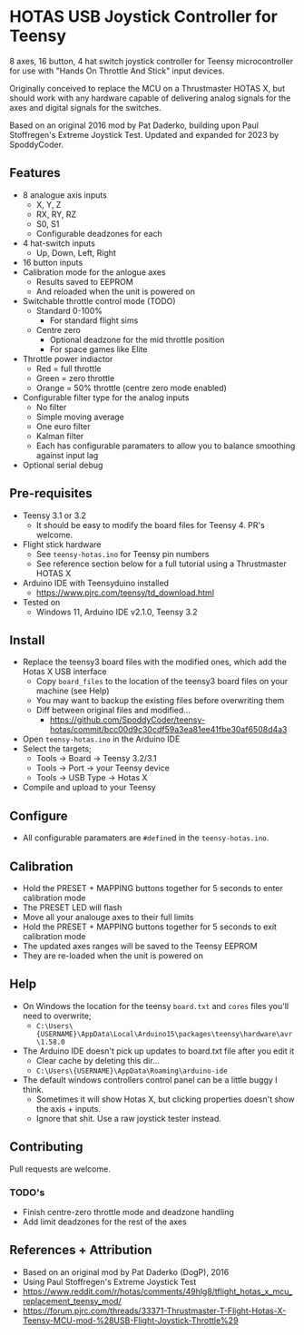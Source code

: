 # HOTAS USB Joystick Controller for Teensy

8 axes, 16 button, 4 hat switch joystick controller for Teensy microcontroller for use with "Hands On Throttle And Stick" input devices.

Originally conceived to replace the MCU on a Thrustmaster HOTAS X, 
but should work with any hardware capable of delivering analog signals for the axes and digital signals for the switches.

Based on an original 2016 mod by Pat Daderko, building upon Paul Stoffregen's Extreme Joystick Test.
Updated and expanded for 2023 by SpoddyCoder.

## Features

* 8 analogue axis inputs
    * X, Y, Z
    * RX, RY, RZ
    * S0, S1
    * Configurable deadzones for each
* 4 hat-switch inputs
    * Up, Down, Left, Right
* 16 button inputs
* Calibration mode for the anlogue axes
    * Results saved to EEPROM
    * And reloaded when the unit is powered on
* Switchable throttle control mode (TODO)
    * Standard 0-100%
        * For standard flight sims
    * Centre zero
        * Optional deadzone for the mid throttle position
        * For space games like Elite
* Throttle power indiactor
    * Red = full throttle
    * Green = zero throttle
    * Orange = 50% throttle (centre zero mode enabled)
* Configurable filter type for the analog inputs
    * No filter
    * Simple moving average
    * One euro filter
    * Kalman filter
    * Each has configurable paramaters to allow you to balance smoothing against input lag
* Optional serial debug

## Pre-requisites

* Teensy 3.1 or 3.2
    * It should be easy to modify the board files for Teensy 4. PR's welcome.
* Flight stick hardware
    * See `teensy-hotas.ino` for Teensy pin numbers
    * See reference section below for a full tutorial using a Thrustmaster HOTAS X
* Arduino IDE with Teensyduino installed
    * https://www.pjrc.com/teensy/td_download.html
* Tested on
    * Windows 11, Arduino IDE v2.1.0, Teensy 3.2

## Install

* Replace the teensy3 board files with the modified ones, which add the Hotas X USB interface
    * Copy `board_files` to the location of the teensy3 board files on your machine (see Help)
    * You may want to backup the existing files before overwriting them
    * Diff between original files and modified...
        * https://github.com/SpoddyCoder/teensy-hotas/commit/bcc00d9c30cdf59a3ea81ee41fbe30af6508d4a3
* Open `teensy-hotas.ino` in the Arduino IDE
* Select the targets;
    * Tools -> Board -> Teensy 3.2/3.1
    * Tools -> Port -> your Teensy device
    * Tools -> USB Type -> Hotas X
* Compile and upload to your Teensy

## Configure

* All configurable paramaters are `#define`d in the `teensy-hotas.ino`.

## Calibration

* Hold the PRESET + MAPPING buttons together for 5 seconds to enter calibration mode
* The PRESET LED will flash
* Move all your analouge axes to their full limits
* Hold the PRESET + MAPPING buttons together for 5 seconds to exit calibration mode
* The updated axes ranges will be saved to the Teensy EEPROM
* They are re-loaded when the unit is powered on

## Help

* On Windows the location for the teensy `board.txt` and `cores` files you'll need to overwrite;
    * `C:\Users\{USERNAME}\AppData\Local\Arduino15\packages\teensy\hardware\avr\1.58.0`
* The Arduino IDE doesn't pick up updates to board.txt file after you edit it
    * Clear cache by deleting this dir...
    * `C:\Users\{USERNAME}\AppData\Roaming\arduino-ide`
* The default windows controllers control panel can be a little buggy I think. 
    * Sometimes it will show Hotas X, but clicking properties doesn't show the axis + inputs.
    * Ignore that shit. Use a raw joystick tester instead.

## Contributing

Pull requests are welcome.

### TODO's

* Finish centre-zero throttle mode and deadzone handling
* Add limit deadzones for the rest of the axes

## References + Attribution

* Based on an original mod by Pat Daderko (DogP), 2016
* Using Paul Stoffregen's Extreme Joystick Test
* https://www.reddit.com/r/hotas/comments/49hlg8/tflight_hotas_x_mcu_replacement_teensy_mod/
* https://forum.pjrc.com/threads/33371-Thrustmaster-T-Flight-Hotas-X-Teensy-MCU-mod-%28USB-Flight-Joystick-Throttle%29

